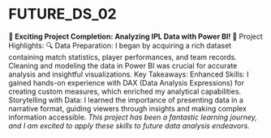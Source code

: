 # FUTURE_DS_02
**🚀 Exciting Project Completion: Analyzing IPL Data with Power BI! 🏏**
Project Highlights:
🔍 Data Preparation: I began by acquiring a rich dataset containing match statistics, player performances, and team records. Cleaning and modeling the data in Power BI was crucial for accurate analysis and insightful visualizations.
Key Takeaways:
Enhanced Skills: I gained hands-on experience with DAX (Data Analysis Expressions) for creating custom measures, which enriched my analytical capabilities.
Storytelling with Data: I learned the importance of presenting data in a narrative format, guiding viewers through insights and making complex information accessible.
_This project has been a fantastic learning journey, and I am excited to apply these skills to future data analysis endeavors._

